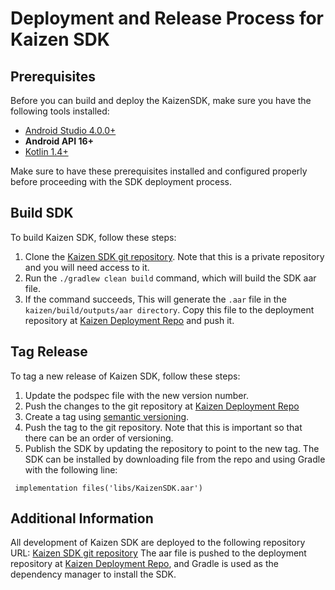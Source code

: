 # Deployment and Release Process for Kaizen SDK

## Prerequisites

Before you can build and deploy the KaizenSDK, make sure you have the following tools installed:

- [Android Studio 4.0.0+](https://developer.android.com/studio)
- **Android API 16+**
- [Kotlin 1.4+](https://kotlinlang.org/)

Make sure to have these prerequisites installed and configured properly before proceeding with the SDK deployment process.

## Build SDK

To build Kaizen SDK, follow these steps:

1. Clone the [Kaizen SDK git repository](https://gitlab.com/prettytechnical/kaizen/android-sdk). Note that this is a private repository and you will need access to it.
2. Run the ``./gradlew clean build`` command, which will build the SDK aar file.
3. If the command succeeds, This will generate the ``.aar`` file in the ``kaizen/build/outputs/aar directory``. Copy this file to the deployment repository at [Kaizen Deployment Repo](https://github.com/danielcPrettytechnical/Kaizen-Android-SDK) and push it.

## Tag Release

To tag a new release of Kaizen SDK, follow these steps:

1. Update the podspec file with the new version number.
2. Push the changes to the git repository at [Kaizen Deployment Repo](https://github.com/danielcPrettytechnical/Kaizen-Android-SDK)
3. Create a tag using [semantic versioning](https://semver.org/).
4. Push the tag to the git repository. Note that this is important so that there can be an order of versioning.
5. Publish the SDK by updating the repository to point to the new tag. The SDK can be installed by downloading file from the repo and using Gradle with the following line: 

`` implementation files('libs/KaizenSDK.aar')``

## Additional Information
All development of Kaizen SDK are deployed to the following repository URL: [Kaizen SDK git repository](https://gitlab.com/prettytechnical/kaizen/android-sdk)
The aar file is pushed to the deployment repository at [Kaizen Deployment Repo](https://github.com/danielcPrettytechnical/Kaizen-Android-SDK), and Gradle is used as the dependency manager to install the SDK.
